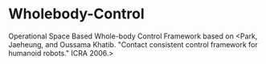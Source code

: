 # Wholebody-Control
Operational Space Based Whole-body Control Framework
based on <Park, Jaeheung, and Oussama Khatib. "Contact consistent control framework for humanoid robots." ICRA 2006.>
